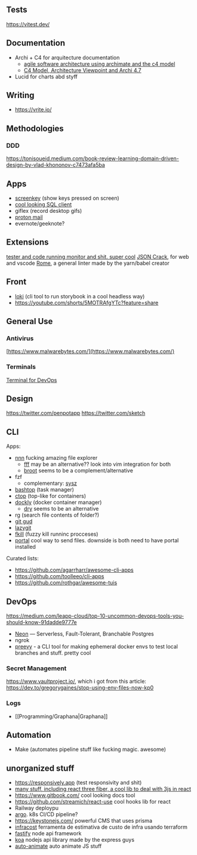 ## Tests
https://vitest.dev/

## Documentation
- Archi + C4 for arquitecture documentation
  - [agile software architecture using archimate and the c4 model](https://medium.com/@jeanb.rocher/agile-software-architecture-using-archimate-and-the-c4-model-e98c15e75106)
  - [C4 Model, Architecture Viewpoint and Archi 4.7](https://www.archimatetool.com/blog/2020/04/18/c4-model-architecture-viewpoint-and-archi-4-7/)
- Lucid for charts abd styff

## Writing
- https://vrite.io/
## Methodologies
### DDD
https://tonisoueid.medium.com/book-review-learning-domain-driven-design-by-vlad-khononov-c7473afa5ba

## Apps
- [screenkey](https://www.thregr.org/~wavexx/software/screenkey/) (show keys pressed on screen)
- [cool looking SQL client](https://terminalroot.com.br/2022/08/instale-esse-cliente-sql-que-tem-uma-interface-moderna.html?fbclid=IwAR2Z_lq9hbj9wZoeeCI2fn9dO0Xm6uXNZ4IdFmuXr7nuQomdTLtlHuGdnN0)
- giflex (record desktop gifs)
- [proton mail](https://medium.com/illumination/gmail-is-dead-and-something-new-is-replacing-it-bc3623a11fbe)
- evernote/geeknote?

## Extensions
[tester and code running monitor and shit. super cool](https://itnext.io/sprkl-vscode-extension-for-node-js-5bc40e0ee354)
[JSON Crack](https://jsoncrack.com/), for web and vscode
[Rome](https://rome.tools/), a general linter made by the yarn/babel creator

## Front
- [loki](https://github.com/oblador/loki) (cli tool to run storybook in a cool headless way)
- https://youtube.com/shorts/5MOTRAfgYTc?feature=share

## General Use
### Antivirus
[https://www.malwarebytes.com/](https://www.malwarebytes.com/)

### Terminals
[Terminal for DevOps](http://medium.com/@april-4/a-quicker-and-better-terminal-for-devops-70670468a221)

## Design
https://twitter.com/penpotapp
https://twitter.com/sketch

## CLI
Apps:
- [nnn](https://github.com/jarun/nnn) fucking amazing file explorer
	- [fff](https://github.com/dylanaraps/fff) may be an alternative?? look into vim integration for both
	- [broot](https://dystroy.org/broot/) seems to be a complement/alternative
- fzf
	- complementary: [sysz](https://github.com/joehillen/sysz)
- [bashtop](https://github.com/aristocratos/bashtop) (task manager)
- [ctop](https://github.com/bcicen/ctop) (top-like for containers)
- [dockly](https://github.com/lirantal/dockly) (docker container manager)
	- [dry](https://github.com/moncho/dry) seems to be an alternative
- rg (search file contents of folder?)
- [git gud](https://github.com/GitGud-org/GitGud)
- [lazygit](https://github.com/jesseduffield/lazygit)
- [fkill](https://github.com/snapcrafters/fkill) (fuzzy kill runninc procceses)
- [portal](https://github.com/SpatiumPortae/portal) cool way to send files. downside is both need to have portal installed

Curated lists:
- https://github.com/agarrharr/awesome-cli-apps
- https://github.com/toolleeo/cli-apps
- https://github.com/rothgar/awesome-tuis

## DevOps
https://medium.com/leapp-cloud/top-10-uncommon-devops-tools-you-should-know-91dadde9777e
- [Neon](https://neon.tech/) — Serverless, Fault-Tolerant, Branchable Postgres
- ngrok
- [preevy](https://github.com/livecycle/preevy) - a CLI tool for making ephemeral docker envs to test local branches and stuff. pretty cool


### Secret Management
https://www.vaultproject.io/, which i got from this article: https://dev.to/gregorygaines/stop-using-env-files-now-kp0

### Logs
- [[Programming/Graphana|Graphana]]

## Automation 
- Make (automates pipeline stuff like fucking magic. awesome)

## unorganized stuff
- https://responsively.app (test responsivity and shit)
- [many stuff, including react three fiber, a cool lib to deal with 3js in react](https://12ft.io/proxy?q=http://javascript.plainenglish.io/10-powerful-react-tools-that-you-should-know-in-2022-76efa7fa711d)
- https://www.gitbook.com/ cool looking docs tool
- https://github.com/streamich/react-use cool hooks lib for react
- Railway deploypu
- [argo](https://argoproj.github.io/workflows/#:~:text=Argo%20Workflows%20is%20an%20open,the%20workflow%20is%20a%20container.). k8s CI/CD pipeline?
- https://keystonejs.com/ powerful CMS that uses prisma
- [infracost](https://www.tabnews.com.br/themarkwill/prevendo-custo-de-arquitetura-terraform) ferramenta de estimativa de custo de infra usando terraform
- [fastify](https://www.fastify.io/) node api framework
- [koa](https://koajs.com/) nodejs api library made by the express guys
- [auto-animate](https://auto-animate.formkit.com/) auto animate JS stuff
